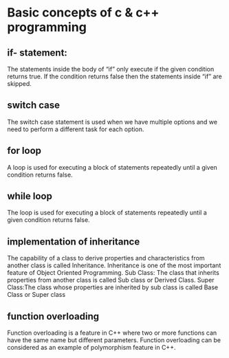 # Basic concepts of c & c++ programming
## if- statement:
The statements inside the body of “if” only execute if the given condition returns true. If the condition returns false then the statements inside “if” are skipped.
## switch case
The switch case statement is used when we have multiple options and we need to perform a different task for each option.
## for loop
A loop is used for executing a block of statements repeatedly until a given condition returns false.
## while loop
The loop is used for executing a block of statements repeatedly until a given condition returns false. 
## implementation of inheritance 
The capability of a class to derive properties and characteristics from another class is called Inheritance. Inheritance is one of the most important feature of Object Oriented Programming.
Sub Class: The class that inherits properties from another class is called Sub class or Derived Class.
Super Class:The class whose properties are inherited by sub class is called Base Class or Super class
## function overloading
Function overloading is a feature in C++ where two or more functions can have the same name but different parameters.
Function overloading can be considered as an example of polymorphism feature in C++.


